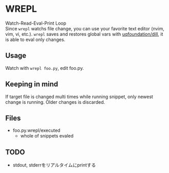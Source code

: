 # WREPL

Watch-Read-Eval-Print Loop<br>
Since `wrepl` watchs file change, you can use your favorite text editor (nvim, vim, vi, etc.).
`wrepl` saves and restores global vars with [uqfoundation/dill](https://github.com/uqfoundation/dill), it is able to eval only changes.

## Usage

Watch with `wrepl foo.py`, edit foo.py.

## Keeping in mind

If target file is changed multi times while running snippet, only newest change is running.
Older changes is discarded.

## Files
- foo.py.wrepl/executed
  * whole of snippets evaled

## TODO

* stdout, stderrをリアルタイムにprintする
